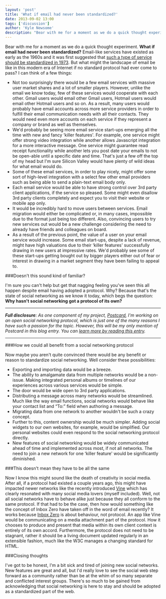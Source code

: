 ```yaml
---
layout: 'post'
title: 'What if email had never been standardized?'
date: 2013-09-02 13:00
tags: ['discussion']
author: 'Kyle Newsome'
description: "Bear with me for a moment as we do a quick thought experiment. What if email had never been standardized? Email-like services have existed as early as the 1960s and it was first suggested that such a type of service should be standardized in 1973. But what might the landscape of email be like in this modern era of Internet if no standard protocol had ever come to pass?"
---
```


Bear with me for a moment as we do a quick thought experiment. **What if email had never been standardized?**
Email-like services have existed as early as the 1960s and it was first suggested that [such a type of service should
be standardized in 1973][1]. But what might the landscape of email be like in this
modern era of Internet if no standard protocol had ever come to pass? I can think of a few things:

* Not too surprisingly there would be a few email services with massive user market shares and a lot of smaller players. However, unlike the email we know today, few of these services would cooperate with each other. Gmail users would email other Gmail users, Hotmail users would email other Hotmail users and so on. As a result, many users would probably have email accounts across more service providers in order to fulfill their email communication needs with all their contacts. They would need even more accounts on each service if they represent a company or brand as well as themselves.
* We'd probably be seeing more email service start-ups emerging all the time with new and fancy ‘killer features'. For example, one service might offer strong video integration while another allows Javascript integration for a more interactive message. One service might guarantee read receipt functionality while another lets you post date your emails to not be open-able until a specific date and time. That's just a few off the top of my head but I'm sure Silicon Valley would have plenty of wild ideas for what email would do.
* Some of these email services, in order to play nicely, might offer some sort of high-level integration with a select few other email providers such as being able to send a plain-text email body only.
* Each email service would be able to have strong control over 3rd party client applications, if the service so pleased. Some might even disallow 3rd party clients completely and expect you to visit their website or mobile app only.
* It would be incredibly hard to move users between services. Email migration would either be complicated or, in many cases, impossible due to the format just being too different. Also, convincing users to try new services out would be a new challenge considering the need to already have friends and colleagues on board.
* As a result of the previous point, the value of a user on your email service would increase. Some email start-ups, despite a lack of revenue, might have high valuations due to their ‘killer features' successfully drawing in new users at impressive rates. We'd probably see some of these start-ups getting bought out by bigger players either out of fear or interest in drawing in a market segment they have been failing to appeal to.

###Doesn't this sound kind of familiar?

I'm sure you can't help but get that nagging feeling you've seen this all happen despite email having adopted
a protocol. Why? Because that's the state of social networking as we know it today,
which begs the question: **Why hasn't social networking got a protocol of its own?**

----

*__Full disclosure__:  As one component of my project, [Postcard][2], I'm working on an
open social networking protocol, which is just one of the many reasons I have such a passion for the topic. However,
this will be my only mention of Postcard in this blog entry.
You can [learn more by reading this entry][3].*

----

###How we could all benefit from a social networking protocol

Now maybe you aren't quite convinced there would be any benefit or reason to standardize social networking.
Well consider these possibilities:

* Exporting and importing data would be a breeze.
* The ability to amalgamate data from multiple networks would be a non-issue. Making integrated personal albums or timelines of our experiences across various services would be simple.
* The door would be wide open to 3rd party applications.
* Distributing a message across many networks would be streamlined. Much like the way email functions, social networks would behave like your contact list and “To:” field when authoring a message.
* Migrating data from one network to another wouldn't be such a crazy concept.
* Further to this, content ownership would be much simpler. Adding social widgets to our own websites, for example, would be simplified. Our personal websites could even respond to the social networking protocol directly.
* New features of social networking would be widely communicated ahead of time and implemented across most, if not all networks. The need to join a new network for one ‘killer feature' would be significantly diminished.

###This doesn't mean they have to be all the same

Now I know this might sound like the death of creativity in social media. After all, if a protocol had existed
a couple years ago, this might have impacted newer networks like the recently introduced [Vine][4]
which has clearly resonated with many social media lovers (myself included). Well, not all social networks have to
behave alike just because they all conform to the same protocol. If that had to be the case, then how would something
like the concept of Inbox Zero have taken off in the word of email recently?
It works because [Inbox Zero][5] is about behaviour, not protocol. An app like Vine would be
communicating on a media attachment part of the protocol. How it chooses to produce and present that media within
its own client context is entirely of its own accord. Furthermore, the protocol does not need to be stagnant, rather it
should be a living document updated regularly in an extensible fashion, much like the W3C manages a
changing standard for HTML.

###Closing thoughts

I've got to be honest, I'm a bit sick and tired of joining new social networks. New features are great and all,
but I'd really love to see the social web step forward as a community rather than be at the whim of so many
separate and conflicted interest groups. There's so much to be gained from acknowledging that social networking
is here to stay and should be adopted as a standardized part of the web.

[1]: http://tools.ietf.org/html/rfc561 "Standardizing Network Mail Headers"
[2]: http://postcardsocial.net/ "Postcard"
[3]: http://blog.postcardsocial.net/introducing-postcard/ "Introducing Postcard"
[4]: https://vine.co/ "Vine, by Twitter"
[5]: http://inboxzero.com/ "Inbox Zero"